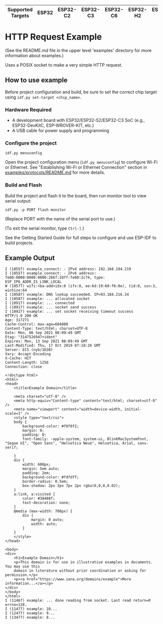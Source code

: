 | Supported Targets | ESP32 | ESP32-C2 | ESP32-C3 | ESP32-C6 | ESP32-H2 | ESP32-S2 | ESP32-S3 |
| ----------------- | ----- | -------- | -------- | -------- | -------- | -------- | -------- |

# HTTP Request Example

(See the README.md file in the upper level 'examples' directory for more information about examples.)

Uses a POSIX socket to make a very simple HTTP request.

## How to use example
Before project configuration and build, be sure to set the correct chip target using `idf.py set-target <chip_name>`.

### Hardware Required

* A development board with ESP32/ESP32-S2/ESP32-C3 SoC (e.g., ESP32-DevKitC, ESP-WROVER-KIT, etc.)
* A USB cable for power supply and programming

### Configure the project

```
idf.py menuconfig
```
Open the project configuration menu (`idf.py menuconfig`) to configure Wi-Fi or Ethernet. See "Establishing Wi-Fi or Ethernet Connection" section in [examples/protocols/README.md](../../README.md) for more details.

### Build and Flash

Build the project and flash it to the board, then run monitor tool to view serial output:

```
idf.py -p PORT flash monitor
```

(Replace PORT with the name of the serial port to use.)

(To exit the serial monitor, type ``Ctrl-]``.)

See the Getting Started Guide for full steps to configure and use ESP-IDF to build projects.

## Example Output

```
I (10557) example_connect: - IPv4 address: 192.168.194.219
I (10557) example_connect: - IPv6 address: fe80:0000:0000:0000:266f:28ff:fe80:2c74, type: ESP_IP6_ADDR_IS_LINK_LOCAL
W (10577) wifi:<ba-add>idx:0 (ifx:0, ee:6d:19:60:f6:0e), tid:0, ssn:3, winSize:64
I (10587) example: DNS lookup succeeded. IP=93.184.216.34
I (10587) example: ... allocated socket
I (10917) example: ... connected
I (10917) example: ... socket send success
I (10927) example: ... set socket receiving timeout success
HTTP/1.0 200 OK
Age: 317271
Cache-Control: max-age=604800
Content-Type: text/html; charset=UTF-8
Date: Mon, 06 Sep 2021 08:09:49 GMT
Etag: "3147526947+ident"
Expires: Mon, 13 Sep 2021 08:09:49 GMT
Last-Modified: Thu, 17 Oct 2019 07:18:26 GMT
Server: ECS (nyb/1D2B)
Vary: Accept-Encoding
X-Cache: HIT
Content-Length: 1256
Connection: close

<!doctype html>
<html>
<head>
    <title>Example Domain</title>

    <meta charset="utf-8" />
    <meta http-equiv="Content-type" content="text/html; charset=utf-8" />
    <meta name="viewport" content="width=device-width, initial-scale=1" />
    <style type="text/css">
    body {
        background-color: #f0f0f2;
        margin: 0;
        padding: 0;
        font-family: -apple-system, system-ui, BlinkMacSystemFont, "Segoe UI", "Open Sans", "Helvetica Neue", Helvetica, Arial, sans-serif;

    }
    div {
        width: 600px;
        margin: 5em auto;
        padding: 2em;
        background-color: #fdfdff;
        border-radius: 0.5em;
        box-shadow: 2px 3px 7px 2px rgba(0,0,0,0.02);
    }
    a:link, a:visited {
        color: #38488f;
        text-decoration: none;
    }
    @media (max-width: 700px) {
        div {
            margin: 0 auto;
            width: auto;
        }
    }
    </style>
</head>

<body>
<div>
    <h1>Example Domain</h1>
    <p>This domain is for use in illustrative examples in documents. You may use this
    domain in literature without prior coordination or asking for permission.</p>
    <p><a href="https://www.iana.org/domains/example">More information...</a></p>
</div>
</body>
</html>
I (11467) example: ... done reading from socket. Last read return=0 errno=128.
I (11477) example: 10...
I (12477) example: 9...
I (13477) example: 8...
```
